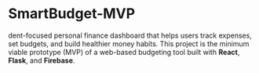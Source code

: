 # SmartBudget-MVP
dent-focused personal finance dashboard that helps users track expenses, set budgets, and build healthier money habits. This project is the minimum viable prototype (MVP) of a web-based budgeting tool built with **React**, **Flask**, and **Firebase**.
